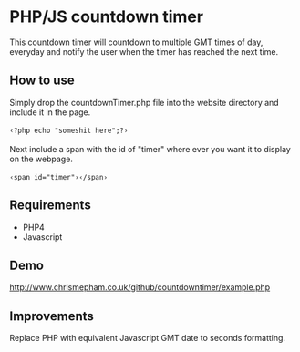 <h1>PHP/JS countdown timer</h1>
This countdown timer will countdown to multiple GMT times of day, everyday and notify the user when the timer has reached the next time.
<h2>How to use</h2>
Simply drop the countdownTimer.php file into the website directory and include it in the page.<br /><br />
<code>&lsaquo;?php echo "someshit here";?&rsaquo;</code><br /><br />
Next include a span with the id of "timer" where ever you want it to display on the webpage.<br /><br />
<code>&lsaquo;span id="timer"&rsaquo;&lsaquo;/span&rsaquo;</code>
<h2>Requirements</h2>
<ul>
<li>PHP4</li>
<li>Javascript</li>
</ul>
<h2>Demo</h2>
<a href="http://www.chrismepham.co.uk/github/countdowntimer/example.php">http://www.chrismepham.co.uk/github/countdowntimer/example.php</a>
<h2>Improvements</h2>
Replace PHP with equivalent Javascript GMT date to seconds formatting.
